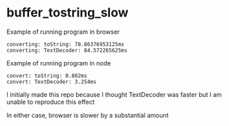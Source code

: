 # buffer_tostring_slow

Example of running program in browser

    converting: toString: 78.86376953125ms
    converting: TextDecoder: 84.572265625ms

Example of running program in node

    convert: toString: 0.802ms
    convert: TextDecoder: 3.254ms


I initially made this repo because I thought TextDecoder was faster but I am unable to reproduce this effect

In either case, browser is slower by a substantial amount
